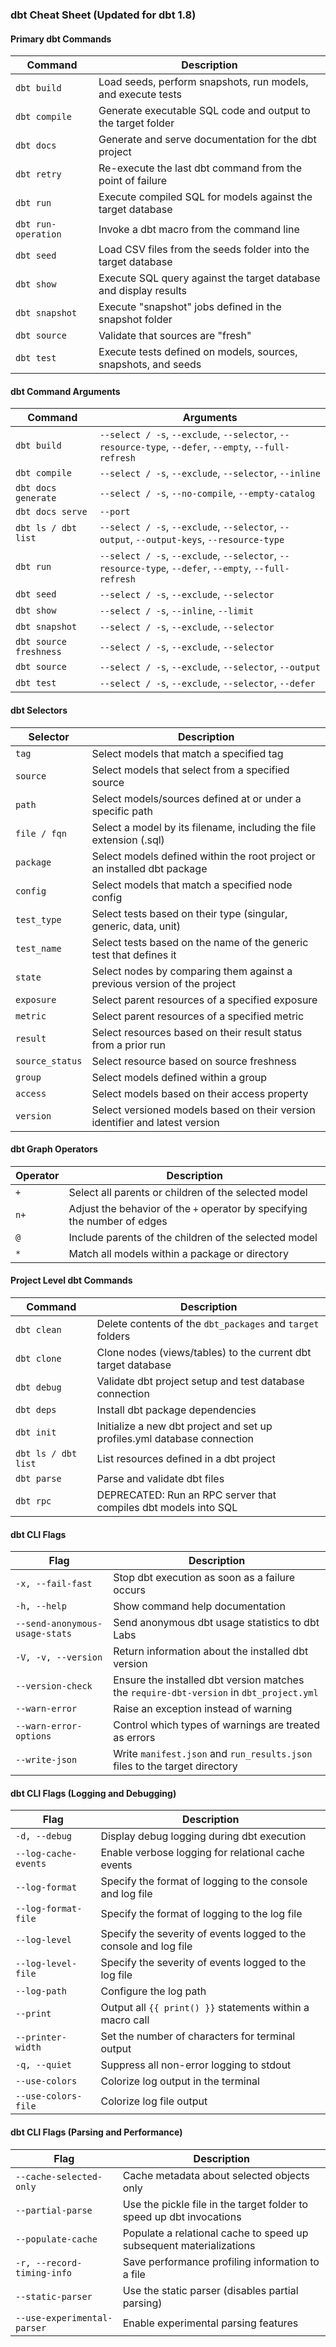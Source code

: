 ### dbt Cheat Sheet (Updated for dbt 1.8)

#### Primary dbt Commands
| Command          | Description                                                                 |
|------------------|-----------------------------------------------------------------------------|
| `dbt build`      | Load seeds, perform snapshots, run models, and execute tests                |
| `dbt compile`    | Generate executable SQL code and output to the target folder               |
| `dbt docs`       | Generate and serve documentation for the dbt project                       |
| `dbt retry`      | Re-execute the last dbt command from the point of failure                  |
| `dbt run`        | Execute compiled SQL for models against the target database                |
| `dbt run-operation` | Invoke a dbt macro from the command line                                 |
| `dbt seed`       | Load CSV files from the seeds folder into the target database              |
| `dbt show`       | Execute SQL query against the target database and display results          |
| `dbt snapshot`   | Execute "snapshot" jobs defined in the snapshot folder                    |
| `dbt source`     | Validate that sources are "fresh"                                          |
| `dbt test`       | Execute tests defined on models, sources, snapshots, and seeds             |

#### dbt Command Arguments
| Command          | Arguments                                                                 |
|------------------|--------------------------------------------------------------------------|
| `dbt build`      | `--select / -s`, `--exclude`, `--selector`, `--resource-type`, `--defer`, `--empty`, `--full-refresh` |
| `dbt compile`    | `--select / -s`, `--exclude`, `--selector`, `--inline`                   |
| `dbt docs generate` | `--select / -s`, `--no-compile`, `--empty-catalog`                     |
| `dbt docs serve` | `--port`                                                                 |
| `dbt ls / dbt list` | `--select / -s`, `--exclude`, `--selector`, `--output`, `--output-keys`, `--resource-type` |
| `dbt run`        | `--select / -s`, `--exclude`, `--selector`, `--resource-type`, `--defer`, `--empty`, `--full-refresh` |
| `dbt seed`       | `--select / -s`, `--exclude`, `--selector`                                |
| `dbt show`       | `--select / -s`, `--inline`, `--limit`                                    |
| `dbt snapshot`   | `--select / -s`, `--exclude`, `--selector`                                |
| `dbt source freshness` | `--select / -s`, `--exclude`, `--selector`                          |
| `dbt source`     | `--select / -s`, `--exclude`, `--selector`, `--output`                    |
| `dbt test`       | `--select / -s`, `--exclude`, `--selector`, `--defer`                     |

#### dbt Selectors
| Selector         | Description                                                                 |
|------------------|-----------------------------------------------------------------------------|
| `tag`            | Select models that match a specified tag                                    |
| `source`         | Select models that select from a specified source                           |
| `path`           | Select models/sources defined at or under a specific path                   |
| `file / fqn`     | Select a model by its filename, including the file extension (.sql)         |
| `package`        | Select models defined within the root project or an installed dbt package  |
| `config`         | Select models that match a specified node config                            |
| `test_type`      | Select tests based on their type (singular, generic, data, unit)            |
| `test_name`      | Select tests based on the name of the generic test that defines it          |
| `state`          | Select nodes by comparing them against a previous version of the project   |
| `exposure`       | Select parent resources of a specified exposure                            |
| `metric`         | Select parent resources of a specified metric                              |
| `result`         | Select resources based on their result status from a prior run             |
| `source_status`  | Select resource based on source freshness                                  |
| `group`          | Select models defined within a group                                       |
| `access`         | Select models based on their access property                               |
| `version`        | Select versioned models based on their version identifier and latest version|

#### dbt Graph Operators
| Operator         | Description                                                                 |
|------------------|-----------------------------------------------------------------------------|
| `+`              | Select all parents or children of the selected model                        |
| `n+`             | Adjust the behavior of the `+` operator by specifying the number of edges   |
| `@`              | Include parents of the children of the selected model                       |
| `*`              | Match all models within a package or directory                              |

#### Project Level dbt Commands
| Command          | Description                                                                 |
|------------------|-----------------------------------------------------------------------------|
| `dbt clean`      | Delete contents of the `dbt_packages` and `target` folders                  |
| `dbt clone`      | Clone nodes (views/tables) to the current dbt target database               |
| `dbt debug`      | Validate dbt project setup and test database connection                     |
| `dbt deps`       | Install dbt package dependencies                                           |
| `dbt init`       | Initialize a new dbt project and set up profiles.yml database connection   |
| `dbt ls / dbt list` | List resources defined in a dbt project                                   |
| `dbt parse`      | Parse and validate dbt files                                               |
| `dbt rpc`        | DEPRECATED: Run an RPC server that compiles dbt models into SQL            |

#### dbt CLI Flags
| Flag                     | Description                                                                 |
|--------------------------|-----------------------------------------------------------------------------|
| `-x, --fail-fast`        | Stop dbt execution as soon as a failure occurs                              |
| `-h, --help`             | Show command help documentation                                            |
| `--send-anonymous-usage-stats` | Send anonymous dbt usage statistics to dbt Labs                           |
| `-V, -v, --version`      | Return information about the installed dbt version                          |
| `--version-check`        | Ensure the installed dbt version matches the `require-dbt-version` in `dbt_project.yml` |
| `--warn-error`           | Raise an exception instead of warning                                      |
| `--warn-error-options`   | Control which types of warnings are treated as errors                       |
| `--write-json`           | Write `manifest.json` and `run_results.json` files to the target directory |

#### dbt CLI Flags (Logging and Debugging)
| Flag                     | Description                                                                 |
|--------------------------|-----------------------------------------------------------------------------|
| `-d, --debug`            | Display debug logging during dbt execution                                  |
| `--log-cache-events`     | Enable verbose logging for relational cache events                          |
| `--log-format`           | Specify the format of logging to the console and log file                   |
| `--log-format-file`      | Specify the format of logging to the log file                               |
| `--log-level`            | Specify the severity of events logged to the console and log file           |
| `--log-level-file`       | Specify the severity of events logged to the log file                       |
| `--log-path`             | Configure the log path                                                      |
| `--print`                | Output all `{{ print() }}` statements within a macro call                   |
| `--printer-width`        | Set the number of characters for terminal output                            |
| `-q, --quiet`            | Suppress all non-error logging to stdout                                    |
| `--use-colors`           | Colorize log output in the terminal                                        |
| `--use-colors-file`      | Colorize log file output                                                    |

#### dbt CLI Flags (Parsing and Performance)
| Flag                     | Description                                                                 |
|--------------------------|-----------------------------------------------------------------------------|
| `--cache-selected-only`  | Cache metadata about selected objects only                                 |
| `--partial-parse`        | Use the pickle file in the target folder to speed up dbt invocations        |
| `--populate-cache`       | Populate a relational cache to speed up subsequent materializations        |
| `-r, --record-timing-info` | Save performance profiling information to a file                            |
| `--static-parser`        | Use the static parser (disables partial parsing)                            |
| `--use-experimental-parser` | Enable experimental parsing features                                       |


